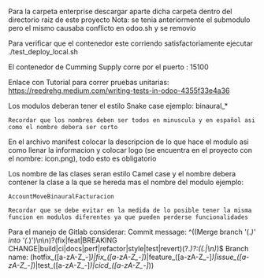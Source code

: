 Para la carpeta enterprise descargar aparte dicha carpeta dentro del directorio raiz de este proyecto
Nota: se tenia anteriormente el submodulo pero el mismo causaba conflicto en odoo.sh y se removio

Para verificar que el contenedor este corriendo satisfactoriamente ejecutar ./test_deploy_local.sh

El contenedor de Cumming Supply corre por el puerto : 15100

Enlace con Tutorial para correr pruebas unitarias: https://reedrehg.medium.com/writing-tests-in-odoo-4355f33e4a36

Los modulos deberan tener el estilo Snake case ejemplo:
    binaural_*

    Recordar que los nombres deben ser todos en minuscula y en español asi como el nombre debera ser corto

En el archivo manifest colocar la descripcion de lo que hace el modulo asi como llenar la informacion y colocar logo (se encuentra en el proyecto con el nombre: icon.png), todo esto es obligatorio

Los nombre de las clases seran estilo Camel case y el nombre debera contener la clase a la que se hereda mas el nombre del modulo ejemplo:

    AccountMoveBinauralFacturacion

    Recordar que se debe evitar en la medida de lo posible tener la misma funcion en modulos diferentes ya que pueden perderse funcionalidades

Para el manejo de Gitlab considerar:
Commit message: ^((Merge branch '(.*)' into '(.*)')\n\n)?(fix|feat|BREAKING CHANGE|build|ci|docs|perf|refactor|style|test|revert)\(?.*\)?:((.|\n)*)$ 
Branch name: (hotfix_([a-zA-Z_-]*)|fix_([a-zA-Z_-]*)|feature_([a-zA-Z_-]*)|issue_([a-zA-Z_-]*)|test_([a-zA-Z_-]*)|cicd_([a-zA-Z_-]*))

